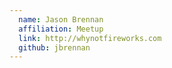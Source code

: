 ```yaml
---
  name: Jason Brennan
  affiliation: Meetup
  link: http://whynotfireworks.com
  github: jbrennan
---
```

